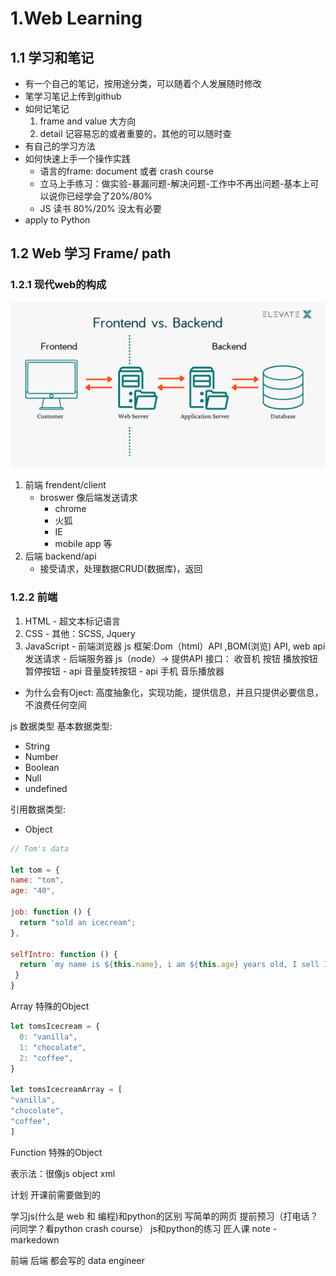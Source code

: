 # 1.Web Learning

## 1.1 学习和笔记
- 有一个自己的笔记，按用途分类，可以随着个人发展随时修改
- 笔学习笔记上传到github
- 如何记笔记  
  1. frame and value 大方向  
  2. detail 记容易忘的或者重要的，其他的可以随时查  
- 有自己的学习方法  
- 如何快速上手一个操作实践
  - 语言的frame: document 或者 crash course
  - 立马上手练习：做实验-暴漏问题-解决问题-工作中不再出问题-基本上可以说你已经学会了20%/80%
  - JS 读书 80%/20% 没太有必要 
- apply to Python
## 1.2 Web 学习 Frame/ path
### 1.2.1 现代web的构成
  ![study-note-frontend-backend](./imgs/study-note-frontend-backend.png)
  1. 前端 frendent/client  
      - broswer 像后端发送请求
        - chrome
        - 火狐
        - IE
        - mobile app
        等
  2. 后端 backend/api
      - 接受请求，处理数据CRUD(数据库)，返回
### 1.2.2 前端
  1. HTML - 超文本标记语言
  2. CSS - 其他：SCSS, Jquery
  3. JavaScript
    - 前端浏览器 js 框架:Dom（html）API ,BOM(浏览) API, web api 发送请求
    - 后端服务器 js（node）-> 提供API
接口：
收音机  按钮 播放按钮 暂停按钮 - api 音量旋转按钮 - api
手机 音乐播放器 


- 为什么会有Oject: 高度抽象化，实现功能，提供信息，并且只提供必要信息，不浪费任何空间


js 数据类型
基本数据类型:
  - String  
  - Number  
  - Boolean 
  - Null
  - undefined
  
引用数据类型:
  - Object
  ```js
  // Tom's data

  let tom = {
  name: "tom",
  age: "40",

  job: function () {
    return "sold an icecream";
  },
  
  selfIntro: function () {
    return `my name is ${this.name}, i am ${this.age} years old, I sell Ice cream`;
   }
  }
  ```
  Array 特殊的Object
  ```js
  let tomsIcecream = {
    0: "vanilla",
    1: "chocolate",
    2: "coffee",
  }
  
  let tomsIcecreamArray = [
  "vanilla",
  "chocolate",
  "coffee",
  ]
  ```
  Function 特殊的Object

表示法：很像js object
xml

计划 开课前需要做到的

学习js(什么是 web 和 编程)和python的区别
写简单的网页
提前预习（打电话？问同学？看python crash course）
js和python的练习
匠人课
note - markedown

前端 后端 都会写的 data engineer